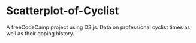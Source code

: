 # Scatterplot-of-Cyclist
A freeCodeCamp project using D3.js. Data on professional cyclist times as well as their doping history.
